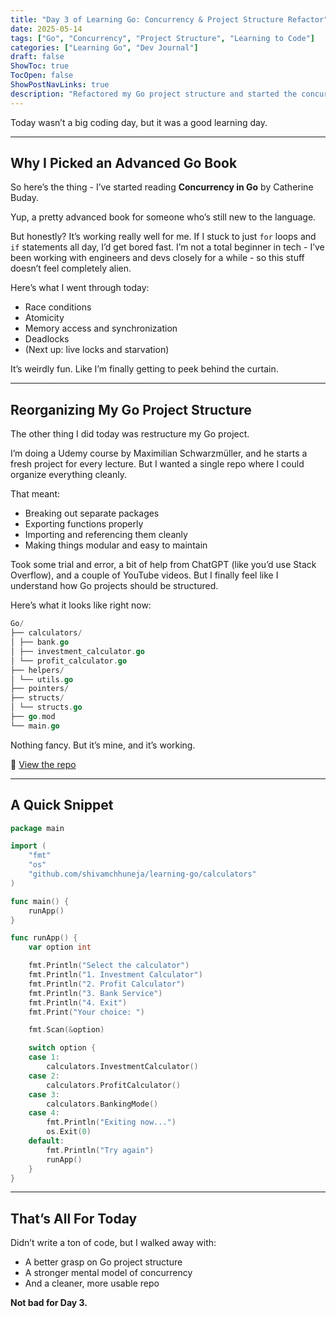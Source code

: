 ```yaml
---
title: "Day 3 of Learning Go: Concurrency & Project Structure Refactor"
date: 2025-05-14
tags: ["Go", "Concurrency", "Project Structure", "Learning to Code"]
categories: ["Learning Go", "Dev Journal"]
draft: false
ShowToc: true
TocOpen: false
ShowPostNavLinks: true
description: "Refactored my Go project structure and started the concurrency book — a short but insightful Day 3."
---
```


Today wasn’t a big coding day, but it was a good learning day.

---

## Why I Picked an Advanced Go Book

So here’s the thing - I’ve started reading **Concurrency in Go** by Catherine Buday.

Yup, a pretty advanced book for someone who’s still new to the language.

But honestly? It’s working really well for me. If I stuck to just `for` loops and `if` statements all day, I’d get bored fast. I’m not a total beginner in tech - I’ve been working with engineers and devs closely for a while - so this stuff doesn’t feel completely alien.

Here’s what I went through today:

- Race conditions
- Atomicity
- Memory access and synchronization
- Deadlocks
- (Next up: live locks and starvation)

It’s weirdly fun. Like I’m finally getting to peek behind the curtain.

---

## Reorganizing My Go Project Structure

The other thing I did today was restructure my Go project.

I’m doing a Udemy course by Maximilian Schwarzmüller, and he starts a fresh project for every lecture. But I wanted a single repo where I could organize everything cleanly.

That meant:

- Breaking out separate packages
- Exporting functions properly
- Importing and referencing them cleanly
- Making things modular and easy to maintain

Took some trial and error, a bit of help from ChatGPT (like you’d use Stack Overflow), and a couple of YouTube videos. But I finally feel like I understand how Go projects should be structured.

Here’s what it looks like right now:

```go
Go/
├── calculators/
│ ├── bank.go
│ ├── investment_calculator.go
│ └── profit_calculator.go
├── helpers/
│ └── utils.go
├── pointers/
├── structs/
│ └── structs.go
├── go.mod
└── main.go
```

Nothing fancy. But it’s mine, and it’s working.

🔗 [View the repo](https://github.com/shivamchhuneja/learning-go)

---

## A Quick Snippet

```go
package main

import (
    "fmt"
    "os"
    "github.com/shivamchhuneja/learning-go/calculators"
)

func main() {
    runApp()
}

func runApp() {
    var option int

    fmt.Println("Select the calculator")
    fmt.Println("1. Investment Calculator")
    fmt.Println("2. Profit Calculator")
    fmt.Println("3. Bank Service")
    fmt.Println("4. Exit")
    fmt.Print("Your choice: ")

    fmt.Scan(&option)

    switch option {
    case 1:
        calculators.InvestmentCalculator()
    case 2:
        calculators.ProfitCalculator()
    case 3:
        calculators.BankingMode()
    case 4:
        fmt.Println("Exiting now...")
        os.Exit(0)
    default:
        fmt.Println("Try again")
        runApp()
    }
}
```

---

## That’s All For Today

Didn’t write a ton of code, but I walked away with:

- A better grasp on Go project structure
- A stronger mental model of concurrency
- And a cleaner, more usable repo

**Not bad for Day 3.**
